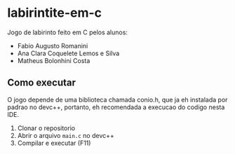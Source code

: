 # labirintite-em-c

Jogo de labirinto feito em C pelos alunos:
- Fabio Augusto Romanini
- Ana Clara Coquelete Lemos e Silva
- Matheus Bolonhini Costa


## Como executar

O jogo depende de uma biblioteca chamada conio.h, que ja eh instalada por padrao no devc++, portanto, eh recomendada a execucao do codigo nesta IDE.
1. Clonar o repositorio
2. Abrir o arquivo `main.c` no devc++
3. Compilar e executar (F11)
